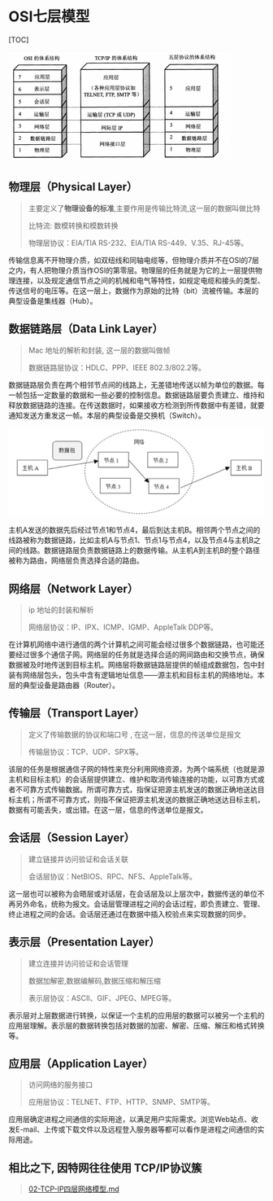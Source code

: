 # OSI七层模型

[TOC]

![image-20200328192006338](assets/image-20200328192006338.png)

## 物理层（Physical Layer）

> 主要定义了**物理设备的标准**,主要作用是传输比特流,这一层的数据叫做比特
>
> 比特流: 数模转换和模数转换 
>
> 物理层协议：EIA/TIA RS-232、EIA/TIA RS-449、V.35、RJ-45等。

传输信息离不开物理介质，如双纽线和同轴电缆等，但物理介质并不在OSI的7层之内，有人把物理介质当作OSI的第零层。物理层的任务就是为它的上一层提供物理连接，以及规定通信节点之间的机械和电气等特性，如规定电缆和接头的类型、传送信号的电压等。在这一层上，数据作为原始的比特（bit）流被传输。本层的典型设备是集线器（Hub）。

## 数据链路层（Data Link Layer）

> Mac 地址的解析和封装, 这一层的数据叫做帧
>
> 数据链路层协议：HDLC、PPP、IEEE 802.3/802.2等。

数据链路层负责在两个相邻节点间的线路上，无差错地传送以帧为单位的数据。每一帧包括一定数量的数据和一些必要的控制信息。数据链路层要负责建立、维持和释放数据链路的连接。在传送数据时，如果接收方检测到所传数据中有差错，就要通知发送方重发这一帧。本层的典型设备是交换机（Switch）。

<img src="../../assets/image-20200907205130185.png" alt="image-20200907205130185" style="zoom:50%;" />

主机A发送的数据先后经过节点1和节点4，最后到达主机B。相邻两个节点之间的线路被称为数据链路，比如主机A与节点1、节点1与节点4，以及节点4与主机B之间的线路。数据链路层负责数据链路上的数据传输。从主机A到主机B的整个路径被称为路由，网络层负责选择合适的路由。

## 网络层（Network Layer）

> ip 地址的封装和解析
>
> 网络层协议：IP、IPX、ICMP、IGMP、AppleTalk DDP等。

在计算机网络中进行通信的两个计算机之间可能会经过很多个数据链路，也可能还要经过很多个通信子网。网络层的任务就是选择合适的网间路由和交换节点，确保数据被及时地传送到目标主机。网络层将数据链路层提供的帧组成数据包，包中封装有网络层包头，包头中含有逻辑地址信息——源主机和目标主机的网络地址。本层的典型设备是路由器（Router）。

## 传输层（Transport Layer）

> 定义了传输数据的协议和端口号 , 在这一层，信息的传送单位是报文
>
> 传输层协议：TCP、UDP、SPX等。

该层的任务是根据通信子网的特性来充分利用网络资源，为两个端系统（也就是源主机和目标主机）的会话层提供建立、维护和取消传输连接的功能，以可靠方式或者不可靠方式传输数据。所谓可靠方式，指保证把源主机发送的数据正确地送达目标主机；所谓不可靠方式，则指不保证把源主机发送的数据正确地送达目标主机，数据有可能丢失，或出错。在这一层，信息的传送单位是报文。

## 会话层（Session Layer）

> 建立链接并访问验证和会话关联
>
> 会话层协议：NetBIOS、RPC、NFS、AppleTalk等。

这一层也可以被称为会晤层或对话层，在会话层及以上层次中，数据传送的单位不再另外命名，统称为报文。会话层管理进程之间的会话过程，即负责建立、管理、终止进程之间的会话。会话层还通过在数据中插入校验点来实现数据的同步。

## 表示层（Presentation Layer）

> 建立连接并访问验证和会话管理
>
> 数据加解密,数据编解码,数据压缩和解压缩
>
> 表示层协议：ASCII、GIF、JPEG、MPEG等。

表示层对上层数据进行转换，以保证一个主机的应用层的数据可以被另一个主机的应用层理解。表示层的数据转换包括对数据的加密、解密、压缩、解压和格式转换等。

## 应用层（Application Layer）

> 访问网络的服务接口
>
> 应用层协议：TELNET、FTP、HTTP、SNMP、SMTP等。

应用层确定进程之间通信的实际用途，以满足用户实际需求。浏览Web站点、收发E-mail、上传或下载文件以及远程登入服务器等都可以看作是进程之间通信的实际用途。

## 相比之下, 因特网往往使用 TCP/IP协议簇  

>  [02-TCP-IP四层网络模型.md](02-TCP-IP四层网络模型.md) 


